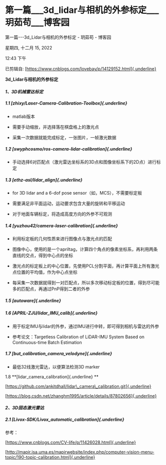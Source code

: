 # 第一篇___3d_lidar与相机的外参标定___玥茹苟___博客园

第一篇\-\--3d\_Lidar与相机的外参标定 - 玥茹苟 - 博客园

星期四, 十二月 15, 2022

12:43 下午

 

已剪辑自: [https://www.cnblogs.com/lovebay/p/14129152.html]{.underline}

**3d\_Lidar与相机的外参标定**

#### *1、3D机械雷达标定*

##### 1.1 [zhixy/Laser-Camera-Calibration-Toolbox]{.underline}

-   matlab版本

-   需要手动缩放，并选择落在棋盘格上的激光点

-   采集一次数据就能完成标定，一张图片，一帧激光数据

##### 1.2 [swyphcosmo/ros-camera-lidar-calibration]{.underline}

-   手动选择6对匹配点（激光雷达坐标系的3D点和图像坐标系下的2D点）进行标定

##### 1.3 [ethz-asl/lidar\_align]{.underline}

-   for 3D lidar and a 6-dof pose sensor（如，MCS），不需要标定板

-   需要满足非平面运动，运动要求包含大量的旋转和平移运动

-   对于地面车辆标定，将造成高度方向的外参不可观测

##### 1.4 [yuzhou42/camera-laser-calibration]{.underline}

-   利用标定板的几何性质来进行图像点与激光点的匹配

-   图像中心，使用的是一个apriltag，计算四个角点的像素坐标系，再利用两条直线的交点，得到中心点的坐标

-   激光点的标定板上的中心位置，先使用PCL分割平面，再计算平面上所有激光点位置的平均值，作为中心点坐标

-   每采集一次数据就得到一对匹配点，所以多次移动标定板的位置，得到尽可能多的匹配点，再通过PnP得到二者的外参

##### 1.5 [autoware]{.underline}

##### 1.6 [APRIL-ZJU/lidar\_IMU\_calib]{.underline}

-   用于标定IMU与lidar的外参，通过IMU进行中转，即可得到相机与雷达的外参

-   参考论文：Targetless Calibration of LiDAR-IMU System Based on Continuous-time Batch Estimation

##### 1.7 [but\_calibration\_camera\_velodyne]{.underline}

-   最低32线激光雷达，以便算法检测3D marker

1.8 **[lidar\_camera\_calibration]{.underline} **

[https://github.com/ankitdhall/lidar\_camera\_calibration.git]{.underline}

[https://blog.csdn.net/zhanghm1995/article/details/87802656]{.underline} 

 

#### *2、3D固态激光雷达*

##### 2.1 [Livox-SDK/Livox\_automatic\_calibration]{.underline}

 

 

参考：

[https://www.cnblogs.com/CV-life/p/11426028.html]{.underline}  

[http://mapir.isa.uma.es/mapirwebsite/index.php/computer-vision-menu-topic/190-topic-calibration.html]{.underline}   
